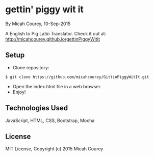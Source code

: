 gettin' piggy wit it
====================

By Micah Courey, 10-Sep-2015

A English to Pig Latin Translator. Check it out at: http://micahcourey.github.io/gettinPiggyWitIt

Setup
----------
* Clone repository:
```console
$ git clone https://github.com/micahcourey/GittinPiggyWitIt.git
```
* Open the index.html file in a web browser.
* Enjoy!

Technologies Used
----------
JavaScript, HTML, CSS, Bootstrap, Mocha

License
----------
MIT License, Copyright (c) 2015 Micah Courey
